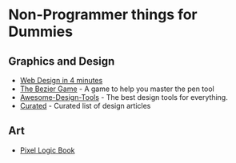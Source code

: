 # Non-Programmer things for Dummies

## Graphics and Design

* [Web Design in 4 minutes](http://jgthms.com/web-design-in-4-minutes/)
* [The Bezier Game](http://bezier.method.ac/) - A game to help you master the pen tool
* [Awesome-Design-Tools](https://github.com/LisaDziuba/Awesome-Design-Tools) - The best design tools for everything. 
* [Curated](https://www.designcurated.io/) - Curated list of design articles

## Art

* [Pixel Logic Book](http://pixellogicbook.com/)
